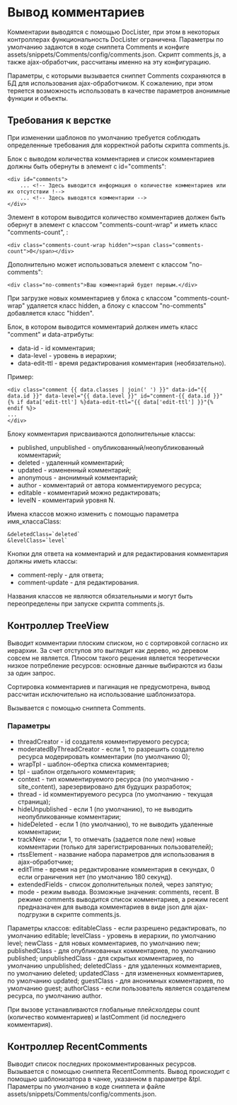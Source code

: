 # Вывод комментариев
Комментарии выводятся с помощью DocLister, при этом в некоторых контроллерах функциональность DocLister ограничена. Параметры по умолчанию задаются в коде сниппета Comments и конфиге assets/snippets/Comments/config/comments.json. Скрипт comments.js, а также ajax-обработчик, рассчитаны именно на эту конфигурацию.

Параметры, с которыми вызывается сниппет Comments сохраняются в БД для использования ajax-обработчиком. К сожалению, при этом теряется возможность использовать в качестве параметров анонимные функции и объекты.

## Требования к верстке
При изменении шаблонов по умолчанию требуется соблюдать определенные требования для корректной работы скрипта comments.js.

Блок с выводом количества комментариев и список комментариев должны быть обернуты в элемент с id="comments":
```
<div id="comments">
    ... <!-- Здесь выводится информация о количестве комментариев или их отсутствии !-->
    ... <!-- Здесь выводятся комментарии -->
</div>
```

Элемент в котором выводится количество комментариев должен быть обернут в элемент с классом "comments-count-wrap" и иметь класс "comments-count", :
```
<div class="comments-count-wrap hidden"><span class="comments-count">0</span></div>
```

Дополнительно может использоваться элемент с классом "no-comments":
```
<div class="no-comments">Ваш комментарий будет первым.</div>
```

При загрузке новых комментариев у блока с классом "comments-count-wrap" удаляется класс hidden, а блоку с классом  "no-comments" добавляется класс "hidden".

Блок, в котором выводится комментарий должен иметь класс "comment" и data-атрибуты:
* data-id - id комментария;
* data-level - уровень в иерархии;
* data-edit-ttl - время редактирования комментария (необязательно).

Пример:
```
<div class="comment {{ data.classes | join(' ') }}" data-id="{{ data.id }}" data-level="{{ data.level }}" id="comment-{{ data.id }}" {% if data['edit-ttl'] %}data-edit-ttl="{{ data['edit-ttl'] }}"{% endif %}>
...
</div>
```

Блоку комментария присваиваются дополнительные классы:
* published, unpublished - опубликованный/неопубликованный комментарий;
* deleted - удаленный комментарий;
* updated - измененный комментарий;
* anonymous - анонимный комментарий;
* author - комментарий от автора комментируемого ресурса;
* editable - комментарий можно редактировать;
* levelN - комментарий уровня N.

Имена классов можно изменить с помощью параметра имя_классаClass:
```
&deletedClass=`deleted`
&levelClass=`level`
```

Кнопки для ответа на комментарий и для редактирования комментария должны иметь классы:
* comment-reply - для ответа;
* comment-update - для редактирования.

Названия классов не являются обязательными и могут быть переопределены при запуске скрипта comments.js.

## Контроллер TreeView 
Выводит комментарии плоским списком, но с сортировкой согласно их иерархии. За счет отступов это выглядит как дерево, но деревом совсем не является. Плюсом такого решения является теоретически низкое потребление ресурсов: основные данные выбираются из базы за один запрос.

Сортировка комментариев и пагинация не предусмотрена, вывод рассчитан исключительно на использование шаблонизатора.

Вызывается с помощью сниппета Comments.

### Параметры
* threadCreator - id создателя комментируемого ресурса;
* moderatedByThreadCreator - если 1, то разрешить создателю ресурса модерировать комментарии (по умолчанию 0); 
* wrapTpl - шаблон-обертка списка комментариев;
* tpl - шаблон отдельного комментария;
* context - тип комментируемого ресурса (по умолчанию - site_content), зарезервировано для будущих разработок;
* thread - id комментируемого ресурса (по умолчанию - текущая страница);
* hideUnpublished - если 1 (по умолчанию), то не выводить неопубликованные комментарии;
* hideDeleted - если 1 (по умолчанию), то не выводить удаленные комментарии;
* trackNew - если 1, то отмечать (задается поле new) новые комментарии (только для зарегистрированных пользователей); 
* rtssElement - название набора параметров для использования в ajax-обработчике;
* editTime - время на редактирование комментария в секундах, 0 если ограничения нет (по умолчанию 180 секунд).
* extendedFields - список дополнительных полей, через запятую;
* mode - режим вывода. Возможные значения: comments, recent. В режиме comments выводится список комментариев, а режим recent предназначен для вывода комментариев в виде json для ajax-подгрузки в скрипте comments.js.

Параметры классов:
editableClass - если разрешено редактировать, по умолчанию editable;
levelClass - уровень в иерархии, по умолчанию level;
newClass - для новых комментариев, по умолчанию new;
publishedClass - для опубликованных комментариев, по умолчанию published;
unpublishedClass - для скрытых комментариев, по умолчанию unpublished;
deletedClass - для удаленных комментариев, по умолчанию deleted;
updatedClass - для измененных комментариев, по умолчанию updated;
guestClass - для анонимных комментариев, по умолчанию guest;
authorClass - если пользователь является создателем ресурса, по умолчанию author.

При вызове устанавливаются глобальные плейсхолдеры count (количество комментариев) и lastComment (id последнего комментария).

## Контроллер RecentComments
Выводит список последних прокомментированных ресурсов. Вызывается с помощью сниппета RecentComments. Вывод происходит с помощью шаблонизатора в чанке, указанном в параметре &tpl. Параметры по умолчанию в коде сниппета и файле assets/snippets/Comments/config/comments.json.




